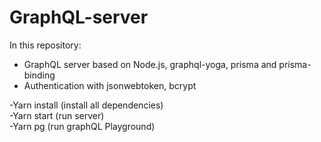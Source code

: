 # GraphQL-server

In this repository:<br>
  - GraphQL server based on Node.js, graphql-yoga, prisma and prisma-binding<br>
  - Authentication with jsonwebtoken, bcrypt<br>

-Yarn install (install all dependencies)<br>
-Yarn start (run server)<br>
-Yarn pg (run graphQL Playground)<br>

